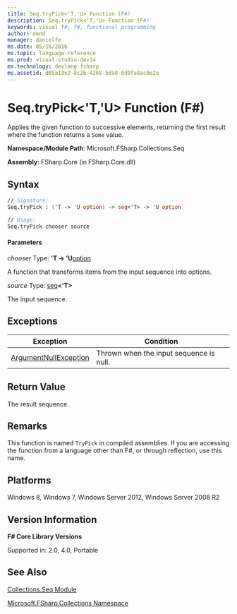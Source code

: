 ```yaml
---
title: Seq.tryPick<'T,'U> Function (F#)
description: Seq.tryPick<'T,'U> Function (F#)
keywords: visual f#, f#, functional programming
author: dend
manager: danielfe
ms.date: 05/16/2016
ms.topic: language-reference
ms.prod: visual-studio-dev14
ms.technology: devlang-fsharp
ms.assetid: d05a19e2-8c2b-4268-bda8-8d9fa8ac0e2a
---
```


# Seq.tryPick<'T,'U> Function (F#)

Applies the given function to successive elements, returning the first result where the function returns a `Some` value.

**Namespace/Module Path**: Microsoft.FSharp.Collections.Seq

**Assembly**: FSharp.Core (in FSharp.Core.dll)


## Syntax

```fsharp
// Signature:
Seq.tryPick : ('T -> 'U option) -> seq<'T> -> 'U option

// Usage:
Seq.tryPick chooser source
```

#### Parameters
*chooser*
Type: **'T -&gt; 'U**[option](https://msdn.microsoft.com/library/b08add48-34bf-4410-80a1-ef6a8daddc58)


A function that transforms items from the input sequence into options.


*source*
Type: [seq](https://msdn.microsoft.com/library/2f0c87c6-8a0d-4d33-92a6-10d1d037ce75)**&lt;'T&gt;**


The input sequence.

## Exceptions

|Exception|Condition|
|----|----|
|[ArgumentNullException](https://msdn.microsoft.com/library/system.argumentnullexception.aspx)|Thrown when the input sequence is null.|

## Return Value

The result sequence.

## Remarks
This function is named `TryPick` in compiled assemblies. If you are accessing the function from a language other than F#, or through reflection, use this name.


## Platforms
Windows 8, Windows 7, Windows Server 2012, Windows Server 2008 R2


## Version Information
**F# Core Library Versions**

Supported in: 2.0, 4.0, Portable




## See Also
[Collections.Seq Module](Collections.Seq-Module-%5BFSharp%5D.md)

[Microsoft.FSharp.Collections Namespace](Microsoft.FSharp.Collections-Namespace.md)
